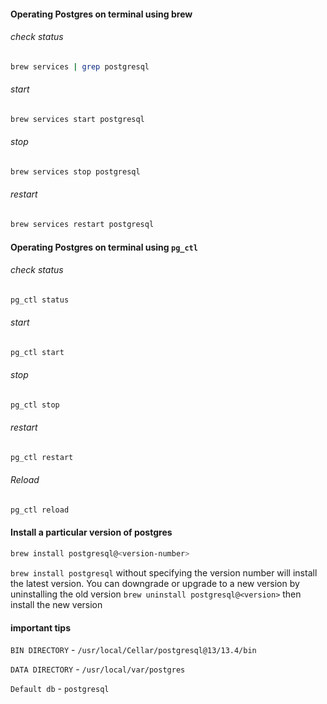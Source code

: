 #### Operating Postgres on terminal using brew

###### check status

```bash
brew services | grep postgresql
```

###### start

```bash
brew services start postgresql
```

###### stop

```bash
brew services stop postgresql
```

###### restart

```bash
brew services restart postgresql
```



#### Operating Postgres on terminal using `pg_ctl`

###### check status

```bash
pg_ctl status
```

###### start

```bash
pg_ctl start
```

###### stop

```bash
pg_ctl stop
```

###### restart

```bash
pg_ctl restart
```

###### Reload

```bash
pg_ctl reload
```



#### Install a particular version of postgres

```bash
brew install postgresql@<version-number>
```

`brew install postgresql` without specifying the version number will install the latest version. You can downgrade or upgrade to a new version by uninstalling the old version `brew uninstall postgresql@<version>` then install the new version

#### important tips

`BIN DIRECTORY` - `/usr/local/Cellar/postgresql@13/13.4/bin`

`DATA DIRECTORY` -  `/usr/local/var/postgres` 

`Default db` - 	`postgresql`